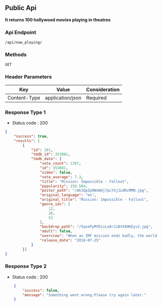 ## Public Api
**It returns 100 hollywood movies playing in theatres**

### Api Endpoint
`/api/now_playing/`

### Methods
`GET`

### Header Parameters
Key | Value | Consideration
---- | ------- | --------
Content-Type | application/json | Required

### Response Type 1
*   Status code : 200
  
```json
{
    "success": true,
    "results": [
        {
            "id": 281,
            "tmdb_id": 353081,
            "tmdb_data": {
                "vote_count": 1297,
                "id": 353081,
                "video": false,
                "vote_average": 7.3,
                "title": "Mission: Impossible - Fallout",
                "popularity": 150.504,
                "poster_path": "/AkJQpZp9WoNdj7pLYSj1L0RcMMN.jpg",
                "original_language": "en",
                "original_title": "Mission: Impossible - Fallout",
                "genre_ids": [
                    12,
                    28,
                    53
                ],
                "backdrop_path": "/5qxePyMYDisLe8rJiBYX8HKEyv2.jpg",
                "adult": false,
                "overview": "When an IMF mission ends badly, the world is faced with dire consequences. As Ethan Hunt takes it upon himself to fulfil his original briefing, the CIA begin to question his loyalty and his motives. The IMF team find themselves in a race against time, hunted by assassins while trying to prevent a global catastrophe.",
                "release_date": "2018-07-25"
            }
        }]
}

```
### Response Type 2
*   Status code : 200

```json
    {
        "success": false,
        "message": "Something went wrong.Please try again later."
    }
```
        
